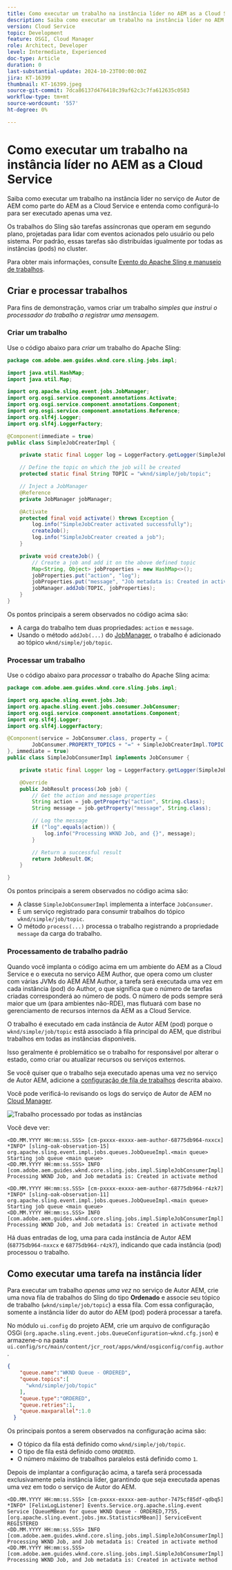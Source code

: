 ```yaml
---
title: Como executar um trabalho na instância líder no AEM as a Cloud Service
description: Saiba como executar um trabalho na instância líder no AEM as a Cloud Service.
version: Cloud Service
topic: Development
feature: OSGI, Cloud Manager
role: Architect, Developer
level: Intermediate, Experienced
doc-type: Article
duration: 0
last-substantial-update: 2024-10-23T00:00:00Z
jira: KT-16399
thumbnail: KT-16399.jpeg
source-git-commit: 7dca86137d476418c39af62c3c7fa612635c0583
workflow-type: tm+mt
source-wordcount: '557'
ht-degree: 0%

---
```



# Como executar um trabalho na instância líder no AEM as a Cloud Service

Saiba como executar um trabalho na instância líder no serviço de Autor de AEM como parte do AEM as a Cloud Service e entenda como configurá-lo para ser executado apenas uma vez.

Os trabalhos do Sling são tarefas assíncronas que operam em segundo plano, projetadas para lidar com eventos acionados pelo usuário ou pelo sistema. Por padrão, essas tarefas são distribuídas igualmente por todas as instâncias (pods) no cluster.

Para obter mais informações, consulte [Evento do Apache Sling e manuseio de trabalhos](https://sling.apache.org/documentation/bundles/apache-sling-eventing-and-job-handling.html).

## Criar e processar trabalhos

Para fins de demonstração, vamos criar um trabalho _simples que instrui o processador do trabalho a registrar uma mensagem_.

### Criar um trabalho

Use o código abaixo para _criar_ um trabalho do Apache Sling:

```java
package com.adobe.aem.guides.wknd.core.sling.jobs.impl;

import java.util.HashMap;
import java.util.Map;

import org.apache.sling.event.jobs.JobManager;
import org.osgi.service.component.annotations.Activate;
import org.osgi.service.component.annotations.Component;
import org.osgi.service.component.annotations.Reference;
import org.slf4j.Logger;
import org.slf4j.LoggerFactory;

@Component(immediate = true)
public class SimpleJobCreaterImpl {

    private static final Logger log = LoggerFactory.getLogger(SimpleJobCreaterImpl.class);

    // Define the topic on which the job will be created
    protected static final String TOPIC = "wknd/simple/job/topic";

    // Inject a JobManager
    @Reference
    private JobManager jobManager;

    @Activate
    protected final void activate() throws Exception {
        log.info("SimpleJobCreater activated successfully");
        createJob();
        log.info("SimpleJobCreater created a job");
    }

    private void createJob() {
        // Create a job and add it on the above defined topic
        Map<String, Object> jobProperties = new HashMap<>();
        jobProperties.put("action", "log");
        jobProperties.put("message", "Job metadata is: Created in activate method");
        jobManager.addJob(TOPIC, jobProperties);
    }
}
```

Os pontos principais a serem observados no código acima são:

- A carga do trabalho tem duas propriedades: `action` e `message`.
- Usando o método `addJob(...)` do [JobManager](https://javadoc.io/doc/com.adobe.aem/aem-sdk-api/latest/org/apache/sling/event/jobs/JobManager.html), o trabalho é adicionado ao tópico `wknd/simple/job/topic`.

### Processar um trabalho

Use o código abaixo para _processar_ o trabalho do Apache Sling acima:

```java
package com.adobe.aem.guides.wknd.core.sling.jobs.impl;

import org.apache.sling.event.jobs.Job;
import org.apache.sling.event.jobs.consumer.JobConsumer;
import org.osgi.service.component.annotations.Component;
import org.slf4j.Logger;
import org.slf4j.LoggerFactory;

@Component(service = JobConsumer.class, property = {
        JobConsumer.PROPERTY_TOPICS + "=" + SimpleJobCreaterImpl.TOPIC
}, immediate = true)
public class SimpleJobConsumerImpl implements JobConsumer {

    private static final Logger log = LoggerFactory.getLogger(SimpleJobConsumerImpl.class);

    @Override
    public JobResult process(Job job) {
        // Get the action and message properties
        String action = job.getProperty("action", String.class);
        String message = job.getProperty("message", String.class);

        // Log the message
        if ("log".equals(action)) {
            log.info("Processing WKND Job, and {}", message);
        }

        // Return a successful result
        return JobResult.OK;
    }

}
```

Os pontos principais a serem observados no código acima são:

- A classe `SimpleJobConsumerImpl` implementa a interface `JobConsumer`.
- É um serviço registrado para consumir trabalhos do tópico `wknd/simple/job/topic`.
- O método `process(...)` processa o trabalho registrando a propriedade `message` da carga do trabalho.

### Processamento de trabalho padrão

Quando você implanta o código acima em um ambiente do AEM as a Cloud Service e o executa no serviço AEM Author, que opera como um cluster com várias JVMs do AEM AEM Author, a tarefa será executada uma vez em cada instância (pod) do Author, o que significa que o número de tarefas criadas corresponderá ao número de pods. O número de pods sempre será maior que um (para ambientes não-RDE), mas flutuará com base no gerenciamento de recursos internos da AEM as a Cloud Service.

O trabalho é executado em cada instância de Autor AEM (pod) porque o `wknd/simple/job/topic` está associado à fila principal do AEM, que distribui trabalhos em todas as instâncias disponíveis.

Isso geralmente é problemático se o trabalho for responsável por alterar o estado, como criar ou atualizar recursos ou serviços externos.

Se você quiser que o trabalho seja executado apenas uma vez no serviço de Autor AEM, adicione a [configuração de fila de trabalhos](#how-to-run-a-job-on-the-leader-instance) descrita abaixo.

Você pode verificá-lo revisando os logs do serviço de Autor de AEM no [Cloud Manager](https://experienceleague.adobe.com/en/docs/experience-manager-learn/cloud-service/debugging/debugging-aem-as-a-cloud-service/logs#cloud-manager).

![Trabalho processado por todas as instâncias](./assets/run-job-once/job-processed-by-all-instances.png)


Você deve ver:

```
<DD.MM.YYYY HH:mm:ss.SSS> [cm-pxxxx-exxxx-aem-author-68775db964-nxxcx] *INFO* [sling-oak-observation-15] org.apache.sling.event.impl.jobs.queues.JobQueueImpl.<main queue> Starting job queue <main queue>
<DD.MM.YYYY HH:mm:ss.SSS> INFO [com.adobe.aem.guides.wknd.core.sling.jobs.impl.SimpleJobConsumerImpl] Processing WKND Job, and Job metadata is: Created in activate method

<DD.MM.YYYY HH:mm:ss.SSS> [cm-pxxxx-exxxx-aem-author-68775db964-r4zk7] *INFO* [sling-oak-observation-11] org.apache.sling.event.impl.jobs.queues.JobQueueImpl.<main queue> Starting job queue <main queue>
<DD.MM.YYYY HH:mm:ss.SSS> INFO [com.adobe.aem.guides.wknd.core.sling.jobs.impl.SimpleJobConsumerImpl] Processing WKND Job, and Job metadata is: Created in activate method
```

Há duas entradas de log, uma para cada instância de Autor AEM (`68775db964-nxxcx` e `68775db964-r4zk7`), indicando que cada instância (pod) processou o trabalho.

## Como executar uma tarefa na instância líder

Para executar um trabalho _apenas uma vez_ no serviço de Autor AEM, crie uma nova fila de trabalhos do Sling do tipo **Ordenado** e associe seu tópico de trabalho (`wknd/simple/job/topic`) a essa fila. Com essa configuração, somente a instância líder do autor do AEM (pod) poderá processar a tarefa.

No módulo `ui.config` do projeto AEM, crie um arquivo de configuração OSGi (`org.apache.sling.event.jobs.QueueConfiguration~wknd.cfg.json`) e armazene-o na pasta `ui.config/src/main/content/jcr_root/apps/wknd/osgiconfig/config.author`.

```json
{
    "queue.name":"WKND Queue - ORDERED",
    "queue.topics":[
      "wknd/simple/job/topic"
    ],
    "queue.type":"ORDERED",
    "queue.retries":1,
    "queue.maxparallel":1.0
  }
```

Os principais pontos a serem observados na configuração acima são:

- O tópico da fila está definido como `wknd/simple/job/topic`.
- O tipo de fila está definido como `ORDERED`.
- O número máximo de trabalhos paralelos está definido como `1`.

Depois de implantar a configuração acima, a tarefa será processada exclusivamente pela instância líder, garantindo que seja executada apenas uma vez em todo o serviço de Autor do AEM.

```
<DD.MM.YYYY HH:mm:ss.SSS> [cm-pxxxx-exxxx-aem-author-7475cf85df-qdbq5] *INFO* [FelixLogListener] Events.Service.org.apache.sling.event Service [QueueMBean for queue WKND Queue - ORDERED,7755, [org.apache.sling.event.jobs.jmx.StatisticsMBean]] ServiceEvent REGISTERED
<DD.MM.YYYY HH:mm:ss.SSS> INFO [com.adobe.aem.guides.wknd.core.sling.jobs.impl.SimpleJobConsumerImpl] Processing WKND Job, and Job metadata is: Created in activate method
<DD.MM.YYYY HH:mm:ss.SSS> [com.adobe.aem.guides.wknd.core.sling.jobs.impl.SimpleJobConsumerImpl] Processing WKND Job, and Job metadata is: Created in activate method
```
